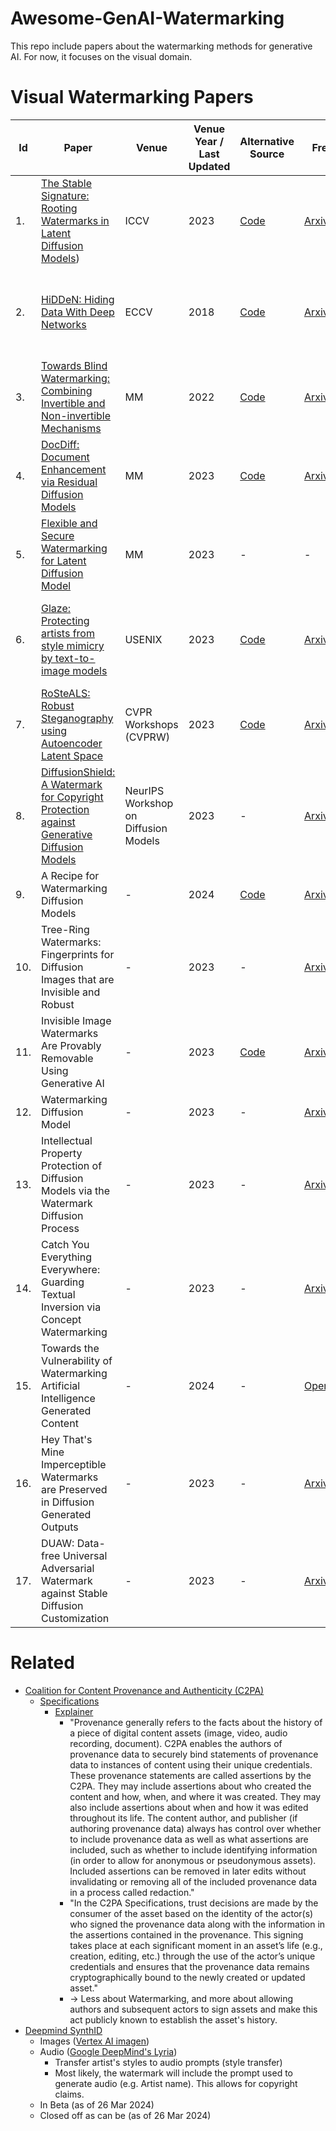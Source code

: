 # Awesome-GenAI-Watermarking
This repo include papers about the watermarking methods for generative AI. For now, it focuses on the visual domain.
   
# Visual Watermarking Papers
| Id  | Paper                                                                                                                                                                                                                         | Venue                                | Venue Year / Last Updated | Alternative Source                                               | Free PDF                                                 | Notes                                                                           |
|-----|-------------------------------------------------------------------------------------------------------------------------------------------------------------------------------------------------------------------------------|--------------------------------------|---------------------------|------------------------------------------------------------------|----------------------------------------------------------|---------------------------------------------------------------------------------|
| 1.  | [The Stable Signature: Rooting Watermarks in Latent Diffusion Models](https://openaccess.thecvf.com/content/ICCV2023/html/Fernandez_The_Stable_Signature_Rooting_Watermarks_in_Latent_Diffusion_Models_ICCV_2023_paper.html)) | ICCV                                 | 2023                      | [Code](https://github.com/facebookresearch/stable_signature.git) | [Arxiv](https://arxiv.org/abs/2303.15435)                | -                                                                               |
| 2.  | [HiDDeN: Hiding Data With Deep Networks](https://dl.acm.org/doi/abs/10.1007/978-3-030-01267-0_40)                                                                                                                             | ECCV                                 | 2018                      | [Code](https://github.com/jirenz/HiDDeN)                         | [Arxiv](https://arxiv.org/pdf/1807.09937.pdf)            | - Main tool used in 1.<br>- Contains differentiable approx. of JPEG compression |
| 3.  | [Towards Blind Watermarking: Combining Invertible and Non-invertible Mechanisms](https://dl.acm.org/doi/abs/10.1145/3503161.3547950)                                                                                          | MM                                   | 2022                      | [Code](https://github.com/rmpku/CIN)                             | [Arxiv](https://arxiv.org/abs/2212.12678)                | -                                                                               |
| 4.  | [DocDiff: Document Enhancement via Residual Diffusion Models](https://dl.acm.org/doi/abs/10.1145/3581783.3611730)                                                                                                             | MM                                   | 2023                      | [Code](https://github.com/Royalvice/DocDiff)                     | [Arxiv](https://arxiv.org/abs/2305.03892)                | -                                                                               |
| 5.  | [Flexible and Secure Watermarking for Latent Diffusion Model](https://dl.acm.org/doi/10.1145/3581783.3612448)                                                                                                                 | MM                                   | 2023                      | -                                                                | -                                                        | -                                                                               |
| 6.  | [Glaze: Protecting artists from style mimicry by text-to-image models](https://www.usenix.org/conference/usenixsecurity23/presentation/shan)                                                                                  | USENIX                               | 2023                      | [Code](https://github.com/EspacioLatente/Glaze.git)              | [Arxiv](https://arxiv.org/abs/2302.04222)                | - Less about Watermarks and more about using data poison to deny style stealing |
| 7.  | [RoSteALS: Robust Steganography using Autoencoder Latent Space](https://ieeexplore.ieee.org/document/10208817)                                                                                                                | CVPR Workshops (CVPRW)               | 2023                      | [Code](https://github.com/coriverchen/Robust_Steganography.git)  | [Arxiv](https://arxiv.org/abs/2304.03400)                | -                                                                               |
| 8.  | [DiffusionShield: A Watermark for Copyright Protection against Generative Diffusion Models](https://neurips.cc/virtual/2023/74895)                                                                                            | NeurIPS Workshop on Diffusion Models | 2023                      | -                                                                | [Arxiv](https://arxiv.org/abs/2306.04642)                | -                                                                               |
| 9.  | A Recipe for Watermarking Diffusion Models                                                                                                                                                                                    | -                                    | 2024                      | [Code](https://github.com/yunqing-me/WatermarkDM.git)            | [Arxiv](https://arxiv.org/abs/2303.10137)                | -                                                                               |
| 10. | Tree-Ring Watermarks: Fingerprints for Diffusion Images that are Invisible and Robust                                                                                                                                         | -                                    | 2023                      | -                                                                | [Arxiv](https://arxiv.org/abs/2305.20030)                | -                                                                               |
| 11. | Invisible Image Watermarks Are Provably Removable Using Generative AI                                                                                                                                                         | -                                    | 2023                      | [Code](https://github.com/XuandongZhao/WatermarkAttacker.git)    | [Arxiv](https://arxiv.org/abs/2306.01953)                | -                                                                               |
| 12. | Watermarking Diffusion Model                                                                                                                                                                                                  | -                                    | 2023                      | -                                                                | [Arxiv](https://arxiv.org/abs/2305.12502)                | -                                                                               |
| 13. | Intellectual Property Protection of Diffusion Models via the Watermark Diffusion Process                                                                                                                                      | -                                    | 2023                      | -                                                                | [Arxiv](https://arxiv.org/abs/2306.03436)                | -                                                                               |
| 14. | Catch You Everything Everywhere: Guarding Textual Inversion via Concept Watermarking                                                                                                                                          | -                                    | 2023                      | -                                                                | [Arxiv](https://arxiv.org/abs/2309.05940)                | -                                                                               |
| 15. | Towards the Vulnerability of Watermarking Artificial Intelligence Generated Content                                                                                                                                           | -                                    | 2024                      | -                                                                | [OpenReview](https://openreview.net/forum?id=xY4861TVUc) | -                                                                               |
| 16. | Hey That's Mine Imperceptible Watermarks are Preserved in Diffusion Generated Outputs                                                                                                                                         | -                                    | 2023                      | -                                                                | [Arxiv](https://arxiv.org/abs/2308.11123)                | -                                                                               |
| 17. | DUAW: Data-free Universal Adversarial Watermark against Stable Diffusion Customization                                                                                                                                        | -                                    | 2023                      | -                                                                | [Arxiv](https://arxiv.org/abs/2308.09889)                | -                                                                               |

# Related
- [Coalition for Content Provenance and Authenticity (C2PA)](https://c2pa.org/)
  - [Specifications](https://c2pa.org/specifications/specifications/1.3/index.html)
    - [Explainer](https://c2pa.org/specifications/specifications/1.2/explainer/Explainer.html)
      - "Provenance generally refers to the facts about the history of a piece of digital content assets (image, video, audio recording, document). C2PA enables the authors of provenance data to securely bind statements of provenance data to instances of content using their unique credentials. These provenance statements are called assertions by the C2PA. They may include assertions about who created the content and how, when, and where it was created. They may also include assertions about when and how it was edited throughout its life. The content author, and publisher (if authoring provenance data) always has control over whether to include provenance data as well as what assertions are included, such as whether to include identifying information (in order to allow for anonymous or pseudonymous assets). Included assertions can be removed in later edits without invalidating or removing all of the included provenance data in a process called redaction."
      - "In the C2PA Specifications, trust decisions are made by the consumer of the asset based on the identity of the actor(s) who signed the provenance data along with the information in the assertions contained in the provenance. This signing takes place at each significant moment in an asset’s life (e.g., creation, editing, etc.) through the use of the actor’s unique credentials and ensures that the provenance data remains cryptographically bound to the newly created or updated asset."
      - -> Less about Watermarking, and more about allowing authors and subsequent actors to sign assets and make this act publicly known to establish the asset's history. 
- [Deepmind SynthID](https://deepmind.google/technologies/synthid/)
  - Images ([Vertex AI imagen](https://cloud.google.com/vertex-ai/generative-ai/docs/image/overview))
  - Audio ([Google DeepMind's Lyria](https://deepmind.google/discover/blog/transforming-the-future-of-music-creation/))
    - Transfer artist's styles to audio prompts (style transfer)
    - Most likely, the watermark will include the prompt used to generate audio (e.g. Artist name). This allows for copyright claims.
  - In Beta (as of 26 Mar 2024)
  - Closed off as can be (as of 26 Mar 2024)

